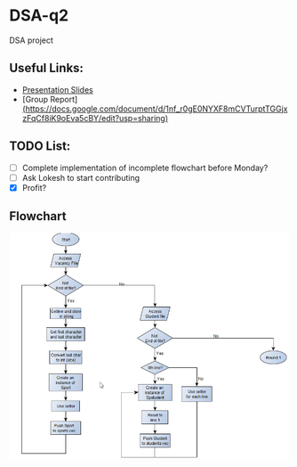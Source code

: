 # DSA-q2
DSA project

## Useful Links:
* [Presentation Slides](https://docs.google.com/presentation/d/1VJAfc5MLgw_9Da2TqtMTnclgfCCYI-qh6GI19ojEuoU/edit#slide=id.p)
* [Group Report] [(https://docs.google.com/document/d/1nf_r0gE0NYXF8mCVTurptTGGjxzFqCf8iK9oEva5cBY/edit?usp=sharing)](url)
## TODO List:
- [ ] Complete implementation of incomplete flowchart before Monday?
- [ ] Ask Lokesh to start contributing
- [x] Profit?

## Flowchart
![flowchart](pictures/flowchart_v2.png)

